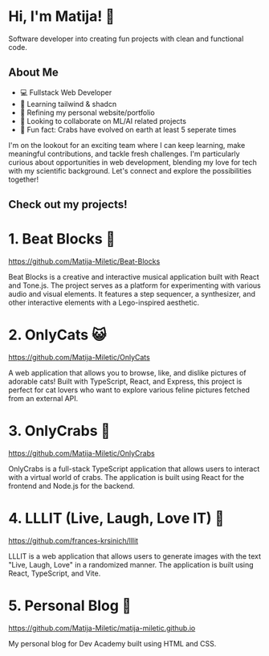 # Hi, I'm Matija! 🌟  

Software developer into creating fun projects with clean and functional code.   


## About Me

- 💻 Fullstack Web Developer
- 🌱 Learning tailwind & shadcn
- 🧬 Refining my personal website/portfolio
- 👀 Looking to collaborate on ML/AI related projects
- 🤯 Fun fact: Crabs have evolved on earth at least 5 seperate times


I'm on the lookout for an exciting team where I can keep learning, make meaningful contributions, and tackle fresh challenges. I'm particularly curious about opportunities in web development, blending my love for tech with my scientific background. Let's connect and explore the possibilities together!  


## Check out my projects!


# 1. Beat Blocks 🎼
https://github.com/Matija-Miletic/Beat-Blocks

Beat Blocks is a creative and interactive musical application built with React and Tone.js. The project serves as a platform for experimenting with various audio and visual elements. It features a step sequencer, a synthesizer, and other interactive elements with a Lego-inspired aesthetic.  

# 2. OnlyCats 😺
https://github.com/Matija-Miletic/OnlyCats

A web application that allows you to browse, like, and dislike pictures of adorable cats! Built with TypeScript, React, and Express, this project is perfect for cat lovers who want to explore various feline pictures fetched from an external API.  

# 3. OnlyCrabs 🦀
https://github.com/Matija-Miletic/OnlyCrabs

OnlyCrabs is a full-stack TypeScript application that allows users to interact with a virtual world of crabs. The application is built using React for the frontend and Node.js for the backend. 

# 4. LLLIT (Live, Laugh, Love IT) 🍷
https://github.com/frances-krsinich/lllit

LLLIT is a web application that allows users to generate images with the text "Live, Laugh, Love" in a randomized manner. The application is built using React, TypeScript, and Vite.  

# 5. Personal Blog 📜
https://github.com/Matija-Miletic/matija-miletic.github.io

My personal blog for Dev Academy built using HTML and CSS.  
